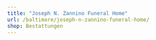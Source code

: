 ```yaml
---
title: "Joseph N. Zannino Funeral Home"
url: /baltimore/joseph-n-zannino-funeral-home/
shop: Bestattungen
---
```

